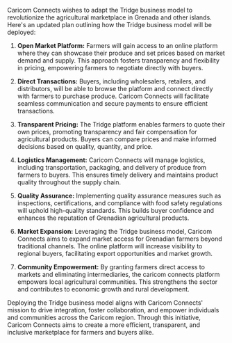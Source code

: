 Caricom Connects wishes to adapt the Tridge business model to revolutionize the agricultural marketplace in Grenada and other islands. Here's an updated plan outlining how the Tridge business model will be deployed:

1. **Open Market Platform:** Farmers will gain access to an online platform where they can showcase their produce and set prices based on market demand and supply. This approach fosters transparency and flexibility in pricing, empowering farmers to negotiate directly with buyers.

2. **Direct Transactions:** Buyers, including wholesalers, retailers, and distributors, will be able to browse the platform and connect directly with farmers to purchase produce. Caricom Connects will facilitate seamless communication and secure payments to ensure efficient transactions.

3. **Transparent Pricing:** The Tridge platform enables farmers to quote their own prices, promoting transparency and fair compensation for agricultural products. Buyers can compare prices and make informed decisions based on quality, quantity, and price.

4. **Logistics Management:** Caricom Connects will manage logistics, including transportation, packaging, and delivery of produce from farmers to buyers. This ensures timely delivery and maintains product quality throughout the supply chain.

5. **Quality Assurance:** Implementing quality assurance measures such as inspections, certifications, and compliance with food safety regulations will uphold high-quality standards. This builds buyer confidence and enhances the reputation of Grenadian agricultural products.

6. **Market Expansion:** Leveraging the Tridge business model, Caricom Connects aims to expand market access for Grenadian farmers beyond traditional channels. The online platform will increase visibility to regional buyers, facilitating export opportunities and market growth.

7. **Community Empowerment:** By granting farmers direct access to markets and eliminating intermediaries, the caricom connects platform empowers local agricultural communities. This strengthens the sector and contributes to economic growth and rural development.

Deploying the Tridge business model aligns with Caricom Connects' mission to drive integration, foster collaboration, and empower individuals and communities across the Caricom region. Through this initiative, Caricom Connects aims to create a more efficient, transparent, and inclusive marketplace for farmers and buyers alike.
